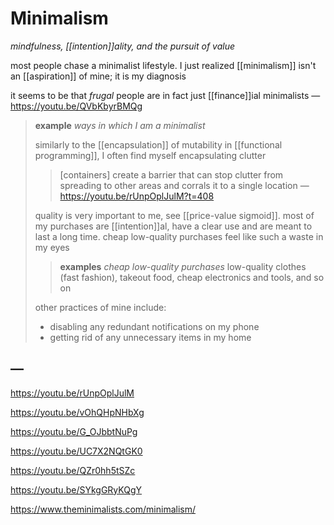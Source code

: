 # Minimalism

_mindfulness, [[intention]]ality, and the pursuit of value_

most people chase a minimalist lifestyle. I just realized [[minimalism]] isn't an [[aspiration]] of mine; it is my diagnosis

it seems to be that _frugal_ people are in fact just [[finance]]ial minimalists &mdash; <https://youtu.be/QVbKbyrBMQg>

> **example** _ways in which I am a minimalist_
>
> similarly to the [[encapsulation]] of mutability in [[functional programming]], I often find myself encapsulating clutter
>
> > [containers] create a barrier that can stop clutter from spreading to other areas and corrals it to a single location &mdash; <https://youtu.be/rUnpOplJulM?t=408>
>
> quality is very important to me, see [[price-value sigmoid]]. most of my purchases are [[intention]]al, have a clear use and are meant to last a long time. cheap low-quality purchases feel like such a waste in my eyes
>
> > **examples** _cheap low-quality purchases_ low-quality clothes (fast fashion), takeout food, cheap electronics and tools, and so on
>
> other practices of mine include:
>
> - disabling any redundant notifications on my phone
> - getting rid of any unnecessary items in my home

## &mdash;

<https://youtu.be/rUnpOplJulM>

<https://youtu.be/vOhQHpNHbXg>

<https://youtu.be/G_OJbbtNuPg>

<https://youtu.be/UC7X2NQtGK0>

<https://youtu.be/QZr0hh5tSZc>

<https://youtu.be/SYkgGRyKQgY>

<https://www.theminimalists.com/minimalism/>
